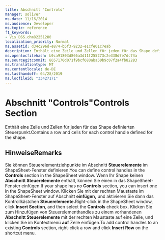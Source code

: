 ```yaml
---
title: Abschnitt "Controls"
manager: soliver
ms.date: 11/16/2014
ms.audience: Developer
ms.topic: reference
f1_keywords:
- Vis_DSS.chm82251280
localization_priority: Normal
ms.assetid: d34c296d-e874-b5f3-9232-e1cfe01c7eab
description: Enthält eine Zeile und Zellen für jeden für das Shape definierten Steuerpunkt.
ms.openlocfilehash: b0ca91803d866a3d11f255273c2e338d7e7dc74a
ms.sourcegitcommit: 8657170d071f9bcf680aba50b9c07f2a4fb82283
ms.translationtype: MT
ms.contentlocale: de-DE
ms.lasthandoff: 04/28/2019
ms.locfileid: "33427171"
---
```

# <a name="controls-section"></a><span data-ttu-id="45eed-103">Abschnitt "Controls"</span><span class="sxs-lookup"><span data-stu-id="45eed-103">Controls Section</span></span>

<span data-ttu-id="45eed-104">Enthält eine Zeile und Zellen für jeden für das Shape definierten Steuerpunkt.</span><span class="sxs-lookup"><span data-stu-id="45eed-104">Contains a row and cells for each control handle defined for the shape.</span></span>
  
## <a name="remarks"></a><span data-ttu-id="45eed-105">Hinweise</span><span class="sxs-lookup"><span data-stu-id="45eed-105">Remarks</span></span>

<span data-ttu-id="45eed-106">Sie können Steuerelementziehpunkte im Abschnitt **Steuerelemente** im ShapeSheet-Fenster definieren.</span><span class="sxs-lookup"><span data-stu-id="45eed-106">You can define control handles in the **Controls** section in the ShapeSheet window.</span></span> <span data-ttu-id="45eed-107">Wenn Ihr Shape keinen **Abschnitt Steuerelemente** enthält, können Sie einen in das ShapeSheet-Fenster einfügen.</span><span class="sxs-lookup"><span data-stu-id="45eed-107">If your shape has no **Controls** section, you can insert one in the ShapeSheet window.</span></span> <span data-ttu-id="45eed-108">Klicken Sie mit der rechten Maustaste im ShapeSheet-Fenster auf Abschnitt **einfügen,** und aktivieren Sie dann das Kontrollkästchen **Steuerelemente.**</span><span class="sxs-lookup"><span data-stu-id="45eed-108">Right-click in the ShapeSheet window, click **Insert Section**, and then select the **Controls** check box.</span></span> <span data-ttu-id="45eed-109">Klicken Sie zum Hinzufügen von Steuerelementhandles zu einem vorhandenen **Abschnitt Steuerelemente** mit der rechten Maustaste auf eine Zeile, und klicken Sie im Kontextmenü **auf** Zeile einfügen.</span><span class="sxs-lookup"><span data-stu-id="45eed-109">To add control handles to an existing **Controls** section, right-click a row and click **Insert Row** on the shortcut menu.</span></span> 
  

